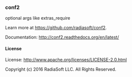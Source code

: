 ### conf2

optional args like extras_require

Learn more at https://github.com/radiasoft/conf2.

Documentation: http://conf2.readthedocs.org/en/latest/

#### License

License: http://www.apache.org/licenses/LICENSE-2.0.html

Copyright (c) 2016 RadiaSoft LLC.  All Rights Reserved.
